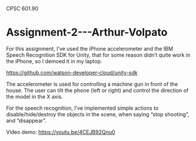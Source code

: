 CPSC 601.90
# Assignment-2---Arthur-Volpato

For this assignment, I’ve used the iPhone accelerometer and the IBM Speech Recognition SDK for Unity, that for some reason didn’t quite work in the iPhone, so I demoed it in my laptop.

https://github.com/watson-developer-cloud/unity-sdk

The accelerometer is used for controlling a machine gun in front of the house. The user can tilt the phone (left or right) and control the direction of the model in the X axis.

For the speech recognition, I’ve implemented simple actions to disable/hide/destroy the objects in the scene, when saying “stop shooting”, and “disappear”.

Video demo: https://youtu.be/4CEJB92Qnu0


